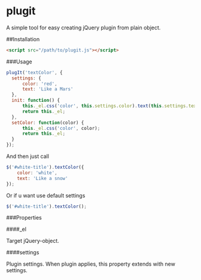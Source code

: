 plugit
======

A simple tool for easy creating jQuery plugin from plain object.

##Installation

```html
<script src="/path/to/plugit.js"></script>
```

###Usage

```javascript
plugIt('textColor', {
  settings: {
      color: 'red',
      text: 'Like a Mars'
  },
  init: function() {
      this._el.css('color', this.settings.color).text(this.settings.text);
      return this._el;
  },
  setColor: function(color) {
      this._el.css('color', color);
      return this._el;
  }
});
```

And then just call

```javascript
$('#white-title').textColor({
    color: 'white',
    text: 'Like a snow'
});
```

Or if u want use default settings

```javascript
$('#white-title').textColor();
```

###Properties

####_el

Target jQuery-object.

####settings

Plugin settings. When plugin applies, this property extends with new settings.
